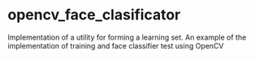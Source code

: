 # opencv_face_clasificator
Implementation of a utility for forming a learning set. An example of the implementation of training and face classifier test using OpenCV

